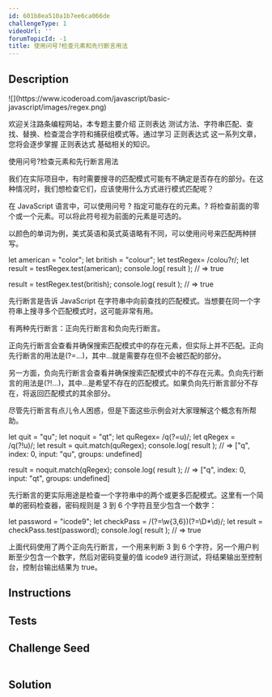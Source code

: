 ```yaml
---
id: 601b8ea510a1b7ee6ca066de
challengeType: 1
videoUrl: ''
forumTopicId: -1
title: 使用问号?检查元素和先行断言用法
---
```


## Description
<section id='description'>
![](https://www.icoderoad.com/javascript/basic-javascript/images/regex.png)

欢迎关注路条编程网站，本专题主要介绍 正则表达 测试方法、字符串匹配、查找、替换、检查混合字符和捕获组模式等。通过学习 正则表达式 这一系列文章，您将会逐步掌握 正则表达式 基础相关的知识。

使用问号?检查元素和先行断言用法

我们在实际项目中，有时需要搜寻的匹配模式可能有不确定是否存在的部分。在这种情况时，我们想检查它们，应该使用什么方式进行模式匹配呢？

在 JavaScript 语言中，可以使用问号 ? 指定可能存在的元素。? 将检查前面的零个或一个元素。可以将此符号视为前面的元素是可选的。

以颜色的单词为例，美式英语和英式英语略有不同，可以使用问号来匹配两种拼写。

let american = "color";
let british = "colour";
let testRegex= /colou?r/;
let result = testRegex.test(american); 
console.log( result );
// => true

result = testRegex.test(british); 
console.log( result );
// => true

先行断言是告诉 JavaScript 在字符串中向前查找的匹配模式。当想要在同一个字符串上搜寻多个匹配模式时，这可能非常有用。

有两种先行断言：正向先行断言和负向先行断言。

正向先行断言会查看并确保搜索匹配模式中的存在元素，但实际上并不匹配。正向先行断言的用法是(?=...)，其中...就是需要存在但不会被匹配的部分。

另一方面，负向先行断言会查看并确保搜索匹配模式中的不存在元素。负向先行断言的用法是(?!...)，其中...是希望不存在的匹配模式。如果负向先行断言部分不存在，将返回匹配模式的其余部分。

尽管先行断言有点儿令人困惑，但是下面这些示例会对大家理解这个概念有所帮助。

let quit = "qu";
let noquit = "qt";
let quRegex= /q(?=u)/;
let qRegex = /q(?!u)/;
let result = quit.match(quRegex); 
console.log( result );
// =>  ["q", index: 0, input: "qu", groups: undefined]

result = noquit.match(qRegex); 
console.log( result );
// => ["q", index: 0, input: "qt", groups: undefined]

先行断言的更实际用途是检查一个字符串中的两个或更多匹配模式。这里有一个简单的密码检查器，密码规则是 3 到 6 个字符且至少包含一个数字：

let password = "icode9";
let checkPass = /(?=\w{3,6})(?=\D*\d)/;
let result = checkPass.test(password);
console.log( result );
// => true

上面代码使用了两个正向先行断言，一个用来判断 3 到 6 个字符，另一个用户判断至少包含一个数字，然后对密码变量的值 icode9 进行测试，将结果输出至控制台，控制台输出结果为 true。

</section>

## Instructions
<section id='instructions'>

</section>

## Tests
<section id='tests'>

</section>

## Challenge Seed
<section id='challengeSeed'>

<div id='js-seed'>

```js

```

</div>



</section>

## Solution
<section id='solution'>


</section>
